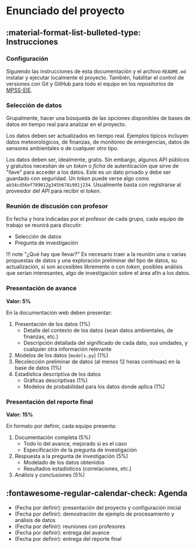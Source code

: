 # Enunciado del proyecto

## :material-format-list-bulleted-type: Instrucciones

### Configuración

Siguiendo las instrucciones de esta documentación y el archivo `README.md` instalar y ejecutar localmente el proyecto. También, habilitar el control de versiones con Git y GitHub para todo el equipo en los repositorios de [MPSS-EIE](https://github.com/mpss-eie).

### Selección de datos

Grupalmente, hacer una búsqueda de las opciones disponibles de bases de datos en tiempo real para analizar en el proyecto.

Los datos deben ser actualizados en tiempo real. Ejemplos típicos incluyen datos meteorológicos, de finanzas, de monitoreo de emergencias, datos de sensores ambientales o de cualquier otro tipo.

Los datos deben ser, idealmente, gratis. Sin embargo, algunos API públicos y gratuitos necesitan de un *token* o *ficha* de autenticación que sirve de "llave" para acceder a los datos. Este es un dato privado y debe ser guardado con seguridad. Un *token* puede verse algo como `ab34cd56ef789012g345h678i901j234`. Usualmente basta con registrarse al proveedor del API para recibir el *token*.

### Reunión de discusión con profesor

En fecha y hora indicadas por el profesor de cada grupo, cada equipo de trabajo se reunirá para discutir:

- Selección de datos
- Pregunta de investigación

!!! note "¿Qué hay que llevar?"
    Es necesario traer a la reunión una o varias propuestas de datos y una exploración preliminar del tipo de datos, su actualización, si son accesibles libremente o con *token*, posibles análisis que serían interesantes, algo de investigación sobre el área afín a los datos.

### Presentación de avance

**Valor: 5%**

En la documentación web deben presentar:

1. Presentación de los datos (1%)
    - Detalle del contexto de los datos (sean datos ambientales, de finanzas, etc.)
    - Descripción detallada del significado de cada dato, sus unidades, y cualquier otra información relevante
2. Modelos de los datos (`models.py`) (1%)
3. Recolección preliminar de datos (al menos 12 horas continuas) en la base de datos (1%)
4. Estadística descriptiva de los datos
    - Gráficas descriptivas (1%)
    - Modelos de probabilidad para los datos donde aplica (1%)

### Presentación del reporte final

**Valor: 15%**

En formato por definir, cada equipo presenta:

1. Documentación completa (5%)
    - Todo lo del avance, mejorado si es el caso
    - Especificación de la pregunta de investigación
2. Respuesta a la pregunta de investigación (5%)
    - Modelado de los datos obtenidos
    - Resultados estadísticos (correlaciones, etc.)
3. Análisis y conclusiones (5%)

## :fontawesome-regular-calendar-check: Agenda

- (Fecha por definir): presentación del proyecto y configuración inicial
- (Fecha por definir): demostración de ejemplo de procesamiento y análisis de datos
- (Fecha por definir): reuniones con profesores
- (Fecha por definir): entrega del avance
- (Fecha por definir): entrega del reporte final

